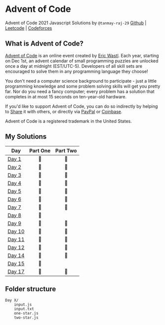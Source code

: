# Advent of Code
Advent of Code 2021 Javascript Solutions by
`@tanmay-raj-29` [Github](https://github.com/tanmay-raj-29) | [Leetcode](https://leetcode.com/tanmay_raj_29/) | [Codeforces](https://codeforces.com/profile/tanmay.raj.29)


## What is Advent of Code?
[Advent of Code](http://adventofcode.com) is an online event created by [Eric Wastl](https://twitter.com/ericwastl). Each year, starting on Dec 1st, an advent calendar of small programming puzzles are unlocked once a day at midnight (EST/UTC-5). Developers of all skill sets are encouraged to solve them in any programming language they choose!

You don't need a computer science background to participate - just a little programming knowledge and some problem solving skills will get you pretty far. Nor do you need a fancy computer; every problem has a solution that completes in at most 15 seconds on ten-year-old hardware.

If you'd like to support Advent of Code, you can do so indirectly by helping to [Share](https://adventofcode.com/2020/about) it with others, or directly via [PayPal](https://www.paypal.com/webapps/shoppingcart?flowlogging_id=482758c113636&mfid=1607161233294_482758c113636#/checkout/openButton) or [Coinbase](https://adventofcode.com/2020/support/coinbase).

Advent of Code is a registered trademark in the United States.

## My Solutions

| Day  | Part One | Part Two |
|---|:---:|:---:|
| [Day 1](https://github.com/tanmay-raj-29/Advent-Of-Code-2021/tree/main/Day%201)| 🌟 | 🌟 |
| [Day 2](https://github.com/tanmay-raj-29/Advent-Of-Code-2021/tree/main/Day%202)| 🌟 | 🌟 |
| [Day 3](https://github.com/tanmay-raj-29/Advent-Of-Code-2021/tree/main/Day%203)| 🌟 | 🌟 |
| [Day 4](https://github.com/tanmay-raj-29/Advent-Of-Code-2021/tree/main/Day%204)| 🌟 | 🌟 |
| [Day 5](https://github.com/tanmay-raj-29/Advent-Of-Code-2021/tree/main/Day%205)| 🌟 | 🌟 |
| [Day 6](https://github.com/tanmay-raj-29/Advent-Of-Code-2021/tree/main/Day%206)| 🌟 | 🌟 |
| [Day 7](https://github.com/tanmay-raj-29/Advent-Of-Code-2021/tree/main/Day%207)| 🌟 | 🌟 |
| [Day 8](https://github.com/tanmay-raj-29/Advent-Of-Code-2021/tree/main/Day%208)| 🌟 ||
| [Day 9](https://github.com/tanmay-raj-29/Advent-Of-Code-2021/tree/main/Day%209)| 🌟 | 🌟 |
| [Day 10](https://github.com/tanmay-raj-29/Advent-Of-Code-2021/tree/main/Day%2010)| 🌟 | 🌟 |
| [Day 11](https://github.com/tanmay-raj-29/Advent-Of-Code-2021/tree/main/Day%2011)| 🌟 | 🌟 |
| [Day 12](https://github.com/tanmay-raj-29/Advent-Of-Code-2021/tree/main/Day%2012)| 🌟 | 🌟 |
| [Day 14](https://github.com/tanmay-raj-29/Advent-Of-Code-2021/tree/main/Day%2014)| 🌟 | 🌟 |
| [Day 15](https://github.com/tanmay-raj-29/Advent-Of-Code-2021/tree/main/Day%2015)| 🌟 ||
| [Day 17](https://github.com/tanmay-raj-29/Advent-Of-Code-2021/tree/main/Day%2017)| 🌟 | 🌟 |

## Folder structure
```
Day X/
    input.js
    input.txt
    one-star.js
    two-star.js
```
